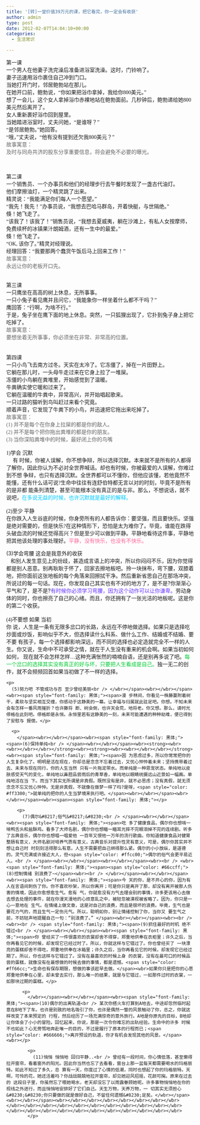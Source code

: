 ```yaml
---
title: '[转]一堂价值39万元的课，把它看完，你一定会有收获'
author: admin
type: post
date: 2012-02-07T14:04:10+00:00
categories:
  - 生活常识

---
```

<span style="font-family: 黑体;">第一课<br /> 一个男人在他妻子洗完澡后准备进浴室洗澡。这时，门铃响了。<br /> 妻子迅速用浴巾裹住自己冲到门口。<br /> 当她打开门时，邻居鲍勃站在那儿。<br /> 在她开口前，鲍勃说，“你如果把浴巾拿掉，我给你800美元。”<br /> 想了一会儿，这个女人拿掉浴巾赤裸地站在鲍勃面前。几秒钟后，鲍勃递给她800美元然后离开了。<br /> 女人重新裹好浴巾回到屋里。<br /> 当她踏进浴室时，丈夫问她，“是谁呀？”<br /> “是邻居鲍勃。”她回答。<br /> “哦，”丈夫说，“他有没有提到还欠我800美元？”<br /> </span><span style="font-family: 黑体;"><span style="color: #666666;">故事寓意：<br /> 及时与同舟共济的股东分享重要信息，将会避免不必要的曝光。<br /> </span><wbr><br /> <wbr></p> 

<p>
  </wbr></wbr></span><span><span style="font-family: 黑体;">第二课<br /> 一个销售员、一个办事员和他们的经理步行去午餐时发现了一盏古代油灯。<br /> 他们摩擦油灯，一个精灵跳了出来。<br /> 精灵说：“我能满足你们每人一个愿望。”<br /> “我先！我先！”办事员说，“我想去巴哈马群岛，开着快艇，与世隔绝。”<br /> 倏！她飞走了。<br /> “该我了！该我了！”销售员说，“我想去夏威夷，躺在沙滩上，有私人女按摩师，免费续杯的冰镇果汁朗姆酒，还有一生中的最爱。”<br /> 倏！他飞走了。<br /> “OK, 该你了。”精灵对经理说。<br /> 经理回答：“我要那两个蠢货午饭后马上回来工作！”<br /> </span><span style="font-family: 黑体;"><span style="color: #666666;">故事寓意：<br /> 永远让你的老板开口先。</span><wbr><br /> </wbr></span></span>
</p>

<p>
  <wbr><wbr><br /> <span style="font-family: 黑体;">第三课<br /> 一只鹰坐在高高的树上休息，无所事事。<br /> 一只小兔子看见鹰并且问它，“我能象你一样坐着什么都不干吗？”<br /> 鹰回答：“行啊，为啥不行。”<br /> 于是，兔子坐在鹰下面的地上休息。突然，一只狐狸出现了，它扑到兔子身上把它吃掉了。<br /> <span style="color: #666666;">故事寓意：<br /> 要想坐着无所事事，你必须坐在非常、非常高的位置。</span><wbr> </wbr></span><wbr><br /> <wbr><br /> <wbr><br /> <span style="font-family: 黑体;">第四课<br /> 一只小鸟飞去南方过冬。天实在太冷了。它冻僵了，掉在一片田野上。<br /> 它躺在那儿时，一头母牛走过来在它身上拉了一堆屎。<br /> 冻僵的小鸟躺在粪堆里，开始感觉到了温暖。<br /> 牛粪确实使它暖和过来了。<br /> 它躺在温暖的牛粪中，异常高兴，并开始唱起歌来。<br /> 一只过路的猫听到鸟叫赶过来看个究竟。<br /> 顺着声音，它发现了牛粪下的小鸟，并迅速把它拖出来吃掉了。<br /> <span style="color: #666666;">故事寓意：<br /> (1) 并不是每个在你身上拉屎的都是你的敌人。<br /> (2) 并不是每个把你拖出粪堆的都是你的朋友。<br /> (3) 当你深陷粪堆中的时候，最好闭上你的鸟嘴<br /> </span><wbr><br /> </wbr></span><wbr><wbr><span style="font-family: 黑体;">1)<span>学会 沉默</span><wbr> </wbr></span><wbr><br /> <span style="font-family: 黑体;"><span>     </span><wbr></wbr></span><wbr><span style="font-family: 黑体;"><span>有 时候，你被人误解，你不想争辩，所以选择沉默。本来就不是所有的人都得了解你，因此你认为不必对全世界喊话。却也有时候，你被最爱的人误解，你难过到不想 争辩，也只有选择沉默。全世界都可以不懂你，但他应该懂，若他竟然不能懂，还有什么话可说?生命中往往有连舒伯特都无言以对的时刻，毕竟不是所有的是非都 能条列清楚，甚至可能根本没有真正的是与非。那么，不想说话，就不说吧，<span style="color: #00ccff;">在多说无益的时候，也许沉默就是最好的解释。<br /> </span><wbr><br /> </wbr></span><wbr></wbr></span><wbr><span style="font-family: 黑体;"><span>(2)至少 平静<br /> </span><wbr></wbr></span><wbr><span style="font-family: 黑体;"><span>在你跌入人生谷底的时候，你身旁所有的人都告诉你：要坚强，而且要快乐。坚强是绝对需要的，但是快乐?在这种情形下，恐怕是太为难你了。毕竟，谁能在跌得头破血流的时候还觉得高兴？但是至少可以做到平静。平静地看待这件事，平静地把其他该处理的事处理好。<span style="color: #ff6699;">平静，没有快乐，也没有不快乐。</span><wbr></p> 
  
  <p>
    (3)学会弯腰 这会是我意外的收获</wbr></span><wbr><br /> <span>   和别人发生意见上的纷歧，甚造成言语上的冲突，所以你闷闷不乐，因为你觉得都是别人恶意。别再耿耿于怀了，回家去擦地板吧。拎一块抹布，弯下腰，双膝着 地，把你面前这张地板的每个角落来回擦拭干净。然后重新省思自己在那场冲突，所说过的每一句话。现在，你发现自己其实也有不对的地方了，是不是?你渐渐心 平气和了，是不是?<span style="color: #6633ff;">有时候你必须学习弯腰，因为这个动作可以让你谦卑。</span><wbr>劳动身体的同时，你也擦亮了自己的心绪。而且，你还拥有了一张光洁的地板呢。这是你的第二个收获。<br /> </wbr></span><wbr></wbr></wbr></span><wbr><wbr><br /> <span style="font-family: 黑体;"><span>(4)不要想 如果 当初<br /> </span><wbr></wbr></span><wbr><span style="font-family: 黑体;"><span>你 说，人生是一条有无限多岔口的长路，永远在不停地做选择。如果只是选择吃炒面或炒饭，影响似乎不大，但选择读什么科系、做什么工作、结婚或不结婚、要不要 有孩子，每一个选择都影响深远，而不同的选择也必定造就完全不一样的人生。你又说，生命中不可承受之情，就在于人生没有重来的机会啊。如果当初如何如何， 现在就不会怎样怎样&#8230;这种充满怅然的喃喃自语，还是别再多说了吧。<span style="color: #00cc33;">每一个岔口的选择其实没有真正的好与坏，只要把人生看成是自己。</span><wbr>独一无二的创作，就不会频频回首如果当初做了不一样的选择。</p> 
    
    <p>
      (5)努力吧 不管成功与否 至少曾经美丽<br /> </wbr></span><wbr></wbr></span><wbr><span style="font-family: 黑体;"><span>漫 步林间，你看见一株藤蔓附着树干，柔软与坚实相互交缠，你感动于这静美的一幕。让幸福与归属就此驻足吧。你想。不知未来会有怎样一番风雨摧折？也许藤将 断、树会倒，也许天会荒，地将老。你又想。那么，请时光停格在此刻吧。停格即是永恒。永恒里若有这静美的一刻，未来可能遭遇的种种劫难，便已得到了安慰与 报偿。</p> 
      
      <p>
        </span><wbr></wbr></span><wbr><span style="font-family: 黑体;"><span>(6)保持单纯<br /> </span><wbr></wbr></span><wbr><strong><wbr><wbr></wbr></wbr></strong><wbr><strong><wbr><wbr></wbr></wbr></strong><wbr><span style="font-family: 黑体;"><span>因 为思虑过多，所以你常常把你的人生复杂化了。明明是活在现在，你却总是念念不忘着过去，又忧心忡忡着未来；坚持携带着过去、未来与现在同行，你的人生当然 只有一片拖泥带水。而单纯是一种恩宠状态。单纯地以皮肤感受天气的变化，单纯地以鼻腔品尝雨后的青草香，单纯地以眼睛统摄远山近景如一幅画。单纯地活在当 下。而当下其实无所谓是非真假。既然没有是非，就不必思虑；没有真假，就无须念念不忘又忧心忡忡。无是非真假，不就像在做梦一样了吗?是呀，<span style="color: #ff3300;">就单纯的把你的人生当梦境来执行吧。</span><wbr></wbr></span><wbr></wbr></span><wbr><span><span style="font-family: 黑体;"></p> 
        
        <p>
          (7)偶尔&#8217;俗气&#8217;&#8230;<br /> </span><wbr></wbr></span><wbr><span style="font-family: 黑体;"><span>吃 多了健康食品，偶尔你也想啃一啃鸭舌头和盐酥鸡。看多了大师名剧，偶尔你也想瞄一瞄耳光摔不完眼泪掉不完的连续剧。听多了古典音乐，偶尔你也想唱一唱爱他 一百年又恨他一万年的流行歌曲。你知道健康食品对健胃整肠有意义，大师名剧对培养气质有意义，古典音乐对提升性灵有意义，可是，偶尔你其实并不想让自己时 时刻刻活得那么有意。人生不需要把自己绑得那么紧。偶尔的小小放纵，是道德的。灵气充满或许接近大人，但<span style="color: #ffcc00;">偶尔的俗气会更平易近人。<br /> </span><wbr></wbr></span><wbr></wbr></span><wbr><br /> <wbr><span style="font-family: 黑体;"><span><span style="color: #66ccff;">(8)控制情绪 别浪费了~</span><wbr><br /> </wbr></span><wbr></wbr></span><wbr><span style="font-family: 黑体;"><span>今 天的你，是不开心的你，因为有人在言语间刺伤了你。你不喜欢吵架，所以你离开；可是你只是离开了那，却没有离开被那人伤害的情境，因此你愈想愈生气。愈有 气，你就愈没有力气去理会别的事情，许多更该用心去做去想去处理的事件，就在你漫天漫地的心烦意乱之中，被轻忽被漠视被省略了。因为，你只是一心一意地在 生气。在情绪上做文章，这是对自己的浪费，而且是很坏的浪费。毕竟，生气也是要花力气的，而且生气一定伤元气。所以，聪明如你，别让情绪控制了你，当你又 要生气之前，不妨轻声地提醒自己一句：“别浪费了。” </span><wbr></wbr></span><wbr><br /> <wbr><br /> <span style="font-family: 黑体;"><span>(9)抓住最好的时机 绝不错过<br /> </span><wbr></wbr></span><wbr><span style="font-family: 黑体;"><span>你 曾经买了一件很喜欢的衣裳却舍不得穿，郑重地供奉在衣柜里；许久之后，当你再看见它的时候，却发现它已经过时了。所以，你就这样与它错过了。你也曾经买了 一块漂亮的蛋糕却舍不得吃，郑重地供奉在冰箱里；许久之后，当你再看见它的时候，却发现它已经过期了。所以，你也这样与它错过了。没有在最喜欢的时候上身 的衣裳，没有在最可口的时候品尝的蛋糕，就像没有在最想做的时候去做的事情，都是遗憾。<span style="color: #ff66cc;">生命也有保存期限，想做的事该趁早去做。</span><wbr>如果你只是把你的心愿郑重地供奉在心里，却未曾去实行，那么唯一的结果，就是与它错过，一如那件过时的衣裳，一如那块过期的蛋糕。</p> 
          
          <p>
            </wbr></span><wbr></wbr></span><wbr><span style="font-family: 黑体;"><span>(10)偶尔的出离轨道<br /> 某次你搭火车打算到A地去，中途却忽然临时起意在B地下了车。也许是别致的地名吸引了你，也许是偶然一瞥的风景触动了你，总之，你就这样改变了本来预定的 行程，然后经历了一场充满惊奇的意外旅行。A地是你原先的目标，B地却让你体会了小小的冒险。回忆起来，你说，那是一次令你难忘的出轨经验。生命中的许多 时候不也如此？心无旁骛地奔赴唯一的目的，不过是履行了原本的行程而已；<span style="color: #666666;">离开预设的轨道，你才有机会发现其他的风景。</span><wbr></p> 
            
            <p>
              (11)悄悄 悄悄地 回归平静..<br /> 曾经有一段时间，你心情低落，甚至懒得拉开窗帘，看着窗外的阳光。因此你当然也忘了去看看，窗台上那一盆每天都需要喝水的玛格丽特。如此不知过了多久，总 算有一天，你度过了心情的低潮，同时也想起了你的玛格丽特。天啊，可怜的花，她还活着吗？你战战兢兢地拉开窗帘，却见她迎风招摇，花颜可掬。原来在过去的 这段日子里，你虽然忘了喂她喝水，老天却没忘了以雨露眷顾她呢。许多事物悄悄地在你的视线之外进行，而且悄悄地安排好了它们自己。天生万物，天养万物，一 切其实无须担心&#8230;&#8230;你只要做的就是做好自己，不留任何遗憾&#8230;足矣。</wbr></span><wbr></wbr></span><wbr></wbr></wbr></wbr></wbr></wbr></wbr></wbr></wbr></wbr></wbr></wbr></wbr></wbr></wbr></wbr></wbr></wbr></wbr></wbr></wbr></wbr></wbr></wbr></wbr></wbr></wbr></wbr></wbr></wbr>
            </p>